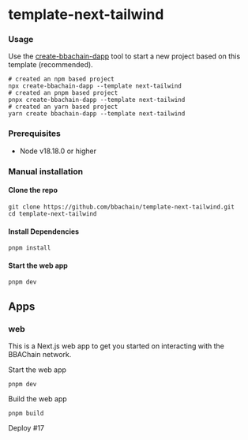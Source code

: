 # template-next-tailwind

### Usage

Use the [create-bbachain-dapp](https://github.com/bbachain/create-bbachain-dapp) tool to start a new project based on this template (recommended).

```shell
# created an npm based project
npx create-bbachain-dapp --template next-tailwind
# created an pnpm based project
pnpx create-bbachain-dapp --template next-tailwind
# created an yarn based project
yarn create bbachain-dapp --template next-tailwind
```

### Prerequisites

- Node v18.18.0 or higher

### Manual installation

#### Clone the repo

```shell
git clone https://github.com/bbachain/template-next-tailwind.git
cd template-next-tailwind
```

#### Install Dependencies

```shell
pnpm install
```

#### Start the web app

```
pnpm dev
```

## Apps

### web

This is a Next.js web app to get you started on interacting with the BBAChain network.

Start the web app

```shell
pnpm dev
```

Build the web app

```shell
pnpm build
```

Deploy #17
